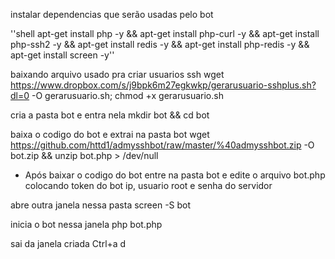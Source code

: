 instalar dependencias que serão usadas pelo bot

''shell apt-get install php -y && apt-get install php-curl -y && apt-get install php-ssh2 -y && apt-get install redis -y && apt-get install php-redis -y && apt-get install screen -y''

baixando arquivo usado pra criar usuarios ssh
wget https://www.dropbox.com/s/j9bpk6m27egkwkp/gerarusuario-sshplus.sh?dl=0 -O gerarusuario.sh; chmod +x gerarusuario.sh

cria a pasta bot e entra nela
mkdir bot && cd bot

baixa o codigo do bot e extrai na pasta bot
wget https://github.com/httd1/admysshbot/raw/master/%40admysshbot.zip -O bot.zip && unzip bot.php > /dev/null

* Após baixar o codigo do bot entre na pasta bot e edite o arquivo bot.php colocando token do bot ip, usuario root e senha do servidor

abre outra janela nessa pasta
screen -S bot

inicia o bot nessa janela
php bot.php

sai da janela criada
Ctrl+a d
